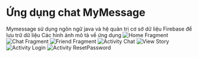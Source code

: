 # Ứng dụng chat MyMessage
Mymessage sử dụng ngôn ngữ java và hệ quản trị cơ sở dữ liệu Firebase để lưu trữ dữ liệu
Các hình ảnh mô tả về ứng dụng
![Home Fragment](https://drive.google.com/file/d/1OdyJWXnjm_mMbvGA8B5A84plBa-PAxIG/view?usp=sharing)
![Chat Fragment](https://drive.google.com/file/d/1Fw7YCfgukMOXIydDD0rSJ9GBbKpoa3df/view?usp=sharing)
![Friend Fragment](https://drive.google.com/file/d/1Ybt_tO6gZdPF9PDp7BCpntpbRSsjLX3H/view?usp=sharing)
![Activity Chat](https://drive.google.com/file/d/1NkuiNQGFCXum4HOU3xH14kI4mBQAm9Tk/view?usp=sharing)
![View Story](https://drive.google.com/file/d/1GdTLfmNe43SRxEQLxRmekgde3OY2XfDg/view?usp=sharing)
![Activity Login](https://drive.google.com/file/d/1mS0UVG6XEnFJjdrEJrsBdYp5fwgsBwRO/view?usp=sharing)
![Activity ResetPassword](https://drive.google.com/file/d/1qfEZZk5TtGpbed1nLmvJX0G1ASd5jfqo/view?usp=sharing)

